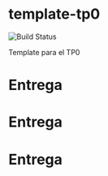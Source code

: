 # template-tp0
![Build Status](https://travis-ci.org/7510-tecnicas-de-disenio/template-tp0.svg?branch=master) 

Template para el TP0
# Entrega
# Entrega
# Entrega
